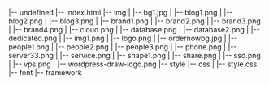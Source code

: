 |-- undefined
    |-- index.html
    |-- img
    |   |-- bg1.jpg
    |   |-- blog1.png
    |   |-- blog2.png
    |   |-- blog3.png
    |   |-- brand1.png
    |   |-- brand2.png
    |   |-- brand3.png
    |   |-- brand4.png
    |   |-- cloud.png
    |   |-- database.png
    |   |-- database2.png
    |   |-- dedicated.png
    |   |-- img1.png
    |   |-- logo.png
    |   |-- ordernowbg.jpg
    |   |-- people1.png
    |   |-- people2.png
    |   |-- people3.png
    |   |-- phone.png
    |   |-- server33.png
    |   |-- service.png
    |   |-- shape1.png
    |   |-- share.png
    |   |-- ssd.png
    |   |-- vps.png
    |   |-- wordpress-draw-logo.png
    |-- style
        |-- css
        |   |-- style.css
        |-- font
        |-- framework
